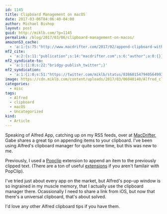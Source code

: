 ```yaml
---
id: 1145
title: Clipboard Management on macOS
date: 2017-03-06T04:06:40-04:00
author: Michael Bishop
layout: post
guid: http://miklb.com/?p=1145
permalink: /blog/2017/03/06/clipboard-management-on-macos/
amazonS3_cache:
  - 'a:1:{s:75:"http://www.macdrifter.com/2017/02/append-clipboard-with-alfred-for-mac.html";a:1:{s:9:"timestamp";i:1488773200;}}'
mf2_cite:
  - 'a:2:{s:11:"publication";s:14:"macdrifter.com";s:6:"author";a:0:{}}'
mf2_syndicate-to:
  - 'a:1:{i:0;s:22:"bridgy-publish_twitter";}'
mf2_syndication:
  - 'a:1:{i:0;s:51:"https://twitter.com/miklb/status/838601547940564993";}'
image: https://cdn.miklb.com/content/uploads/2017/03/06040140/Alfred_clipboard.png
categories:
  - misc
tags:
  - Alfred
  - clipboard
  - macOS
  - Uncategorized
kind:
  - Article
---
```

Speaking of Alfred App, catching up on my RSS feeds, over at [MacDrifter](http://www.macdrifter.com/2017/02/append-clipboard-with-alfred-for-mac.html), Gabe shares a great tip on appending items to your clipboard. I've been using Alfred's clipboard manager for quite some time, but this was new to me.

Previously, I used a [Popclip](http://pilotmoon.com/popclip/) extension to append an item to the previously clipped text. (There are a ton of useful [extensions](http://pilotmoon.com/popclip/extensions/)  if you aren't familair with PopClip).

I've tried just about every app on the market, but Alfred's pop-up window is so ingrained in my muscle memory, that I actually use the clipboard manager there. Ocassionally I need to share a link from iOS, but now that there's a universal clipboard, that's about solved.

I'd love any other Alfred clipboard tips if you have them.